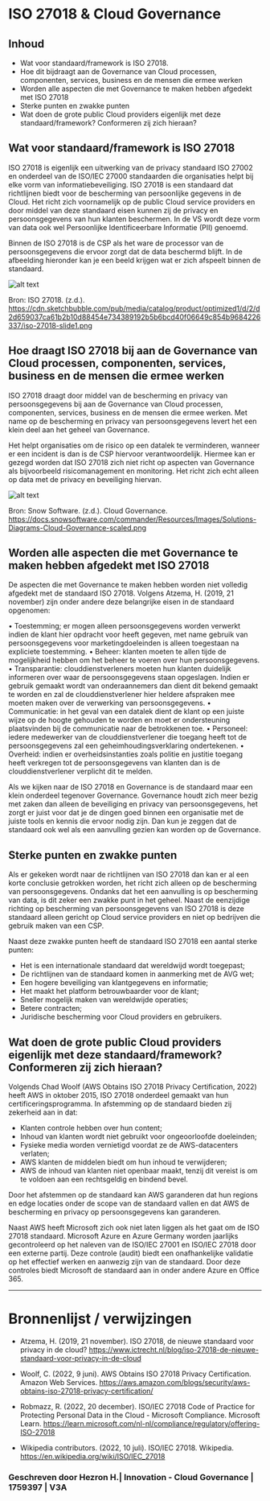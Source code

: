 # ISO 27018 & Cloud Governance

## Inhoud
* Wat voor standaard/framework is ISO 27018.
* Hoe dit bijdraagt aan de Governance van Cloud processen, componenten, services, business en
de mensen die ermee werken
* Worden alle aspecten die met Governance te maken hebben
afgedekt met ISO 27018
* Sterke punten en zwakke punten
* Wat doen de grote public Cloud providers eigenlijk met deze standaard/framework?
Conformeren zij zich hieraan?

## **Wat voor standaard/framework is ISO 27018**

ISO 27018 is eigenlijk een uitwerking van de privacy standaard ISO 27002 en onderdeel van de ISO/IEC 27000 standaarden die organisaties helpt bij elke vorm van informatiebeveiliging. ISO 27018 is een standaard dat richtlijnen biedt voor de bescherming van persoonlijke gegevens in de Cloud. Het richt zich voornamelijk op de public Cloud service providers en door middel van deze standaard eisen kunnen zij de privacy en persoonsgegevens van hun klanten beschermen. In de VS wordt deze vorm van data ook wel Persoonlijke Identificeerbare Informatie (PII) genoemd. 

Binnen de ISO 27018 is de CSP als het ware de processor van de persoonsgegevens die ervoor zorgt dat de data beschermd blijft. In de afbeelding hieronder kan je een beeld krijgen wat er zich afspeelt binnen de standaard.

![alt text](https://cdn.sketchbubble.com/pub/media/catalog/product/optimized1/d/2/d2d659037ca61b2b10d88454e734389192b5b6bcd40f06649c854b9684226337/iso-27018-slide1.png)

Bron: ISO 27018. (z.d.). https://cdn.sketchbubble.com/pub/media/catalog/product/optimized1/d/2/d2d659037ca61b2b10d88454e734389192b5b6bcd40f06649c854b9684226337/iso-27018-slide1.png

## **Hoe draagt ISO 27018 bij aan de Governance van Cloud processen, componenten, services, business en de mensen die ermee werken**

ISO 27018 draagt door middel van de bescherming en privacy van persoonsgegevens bij aan de Governance van Cloud processen, componenten, services, business en de mensen die ermee werken. Met name op de bescherming en privacy van persoonsgegevens levert het een klein deel aan het geheel van Governance. 

Het helpt organisaties om de risico op een datalek te verminderen, wanneer er een incident is dan is de CSP hiervoor verantwoordelijk. Hiermee kan er gezegd worden dat ISO 27018 zich niet richt op aspecten van Governance als bijvoorbeeld risicomanagement en monitoring. Het richt zich echt alleen op data met de privacy en beveiliging hiervan.

![alt text](https://docs.snowsoftware.com/commander/Resources/Images/Solutions-Diagrams-Cloud-Governance-scaled.png)

Bron: Snow Software. (z.d.). Cloud Governance. https://docs.snowsoftware.com/commander/Resources/Images/Solutions-Diagrams-Cloud-Governance-scaled.png

## **Worden alle aspecten die met Governance te maken hebben afgedekt met ISO 27018**

De aspecten die met Governance te maken hebben worden niet volledig afgedekt met de standaard ISO 27018. Volgens Atzema, H. (2019, 21 november) zijn onder andere deze belangrijke eisen in de standaard opgenomen:

•	Toestemming; er mogen alleen persoonsgegevens worden verwerkt indien de klant hier opdracht voor heeft gegeven, met name gebruik van persoonsgegevens voor marketingdoeleinden is alleen toegestaan na expliciete toestemming.
•	Beheer: klanten moeten te allen tijde de mogelijkheid hebben om het beheer te voeren over hun persoonsgegevens.
•	Transparantie: clouddienstverleners moeten hun klanten duidelijk informeren over waar de persoonsgegevens staan opgeslagen. Indien er gebruik gemaakt wordt van onderaannemers dan dient dit bekend gemaakt te worden en zal de clouddienstverlener hier heldere afspraken mee moeten maken over de verwerking van persoonsgegevens.
•	Communicatie: in het geval van een datalek dient de klant op een juiste wijze op de hoogte gehouden te worden en moet er ondersteuning plaatsvinden bij de communicatie naar de betrokkenen toe.
•	Personeel: iedere medewerker van de clouddienstverlener die toegang heeft tot de persoonsgegevens zal een geheimhoudingsverklaring ondertekenen.
•	Overheid: indien er overheidsinstanties zoals politie en justitie toegang heeft verkregen tot de persoonsgegevens van klanten dan is de clouddienstverlener verplicht dit te melden.

Als we kijken naar de ISO 27018 en Governance is de standaard maar een klein onderdeel tegenover Governance. Governance houdt zich meer bezig met zaken dan alleen de beveiliging en privacy van persoonsgegevens, het zorgt er juist voor dat je de dingen goed binnen een organisatie met de juiste tools en kennis die ervoor nodig zijn. Dan kun je zeggen dat de standaard ook wel als een aanvulling gezien kan worden op de Governance.


## **Sterke punten en zwakke punten**

Als er gekeken wordt naar de richtlijnen van ISO 27018 dan kan er al een korte conclusie getrokken worden, het richt zich alleen op de bescherming van persoonsgegevens. Ondanks dat het een aanvulling is op bescherming van data, is dit zeker een zwakke punt in het geheel. Naast de eenzijdige richting op bescherming van persoonsgegevens van ISO 27018 is deze standaard alleen gericht op Cloud service providers en niet op bedrijven die gebruik maken van een CSP. 

Naast deze zwakke punten heeft de standaard ISO 27018 een aantal sterke punten:

-	Het is een internationale standaard dat wereldwijd wordt toegepast;
-	De richtlijnen van de standaard komen in aanmerking met de AVG wet;
-	Een hogere beveiliging van klantgegevens en informatie;
-	Het maakt het platform betrouwbaarder voor de klant;
-	Sneller mogelijk maken van wereldwijde operaties;
-	Betere contracten;
-	Juridische bescherming voor Cloud providers en gebruikers.


## **Wat doen de grote public Cloud providers eigenlijk met deze standaard/framework? Conformeren zij zich hieraan?**

Volgends Chad Woolf (AWS Obtains ISO 27018 Privacy Certification, 2022) heeft AWS in oktober 2015, ISO 27018 onderdeel gemaakt van hun certificeringsprogramma. In afstemming op de standaard bieden zij zekerheid aan in dat:

- Klanten controle hebben over hun content;
- Inhoud van klanten wordt niet gebruikt voor ongeoorloofde doeleinden;
- Fysieke media worden vernietigd voordat ze de AWS-datacenters verlaten;
- AWS klanten de middelen biedt om hun inhoud te verwijderen;
- AWS de inhoud van klanten niet openbaar maakt, tenzij dit vereist is om te voldoen aan een rechtsgeldig en bindend bevel.

Door het afstemmen op de standaard kan AWS garanderen dat hun regions en edge locaties onder de scope van de standaard vallen en dat AWS de bescherming en privacy op persoonsgegevens kan garanderen.

Naast AWS heeft Microsoft zich ook niet laten liggen als het gaat om de ISO 27018 standaard. Microsoft Azure en Azure Germany worden jaarlijks gecontroleerd op het naleven van de ISO/IEC 27001 en ISO/IEC 27018 door een externe partij. Deze controle (audit) biedt een onafhankelijke validatie op het effectief werken en aanwezig zijn van de standaard. Door deze controles biedt Microsoft de standaard aan in onder andere Azure en Office 365.



---
# Bronnenlijst / verwijzingen

* Atzema, H. (2019, 21 november). ISO 27018, de nieuwe standaard voor privacy in de cloud?        https://www.ictrecht.nl/blog/iso-27018-de-nieuwe-standaard-voor-privacy-in-de-cloud

* Woolf, C. (2022, 9 juni). AWS Obtains ISO 27018 Privacy Certification. Amazon Web Services. https://aws.amazon.com/blogs/security/aws-obtains-iso-27018-privacy-certification/

* Robmazz, R. (2022, 20 december). ISO/IEC 27018 Code of Practice for Protecting Personal Data in the Cloud - Microsoft Compliance. Microsoft Learn. https://learn.microsoft.com/nl-nl/compliance/regulatory/offering-ISO-27018

* Wikipedia contributors. (2022, 10 juli). ISO/IEC 27018. Wikipedia. https://en.wikipedia.org/wiki/ISO/IEC_27018
### Geschreven door Hezron H.| Innovation - Cloud Governance | 1759397 | V3A 
